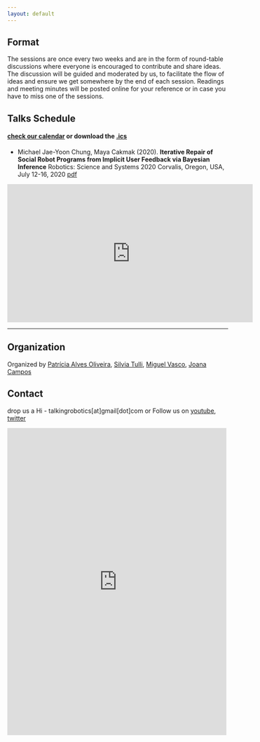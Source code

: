 ```yaml
---
layout: default
---
```


## Format
The sessions are once every two weeks and are in the form of round-table discussions where everyone is encouraged to contribute and share ideas. The discussion will be guided and moderated by us, to facilitate the flow of ideas and ensure we get somewhere by the end of each session. Readings and meeting minutes will be posted online for your reference or in case you have to miss one of the sessions.


## Talks Schedule
#### [check our calendar](https://calendar.google.com/calendar?cid=dGFsa2luZ3JvYm90aWNzQGdtYWlsLmNvbQ) or download the [.ics](assets/talkingrobotics@gmail.com.ics)


*   Michael Jae-Yoon Chung, Maya Cakmak (2020). **Iterative Repair of Social Robot Programs from Implicit User Feedback via Bayesian Inference** Robotics: Science and Systems 2020 Corvalis, Oregon, USA, July 12-16, 2020 [pdf](https://roboticsconference.org/program/papers/28/)
<iframe width="560" height="315" src="https://www.youtube.com/embed/5qap5aO4i9A" frameborder="0" allow="accelerometer; autoplay; encrypted-media; gyroscope; picture-in-picture" allowfullscreen></iframe>
    
---

## Organization
Organized by [Patrícia Alves Oliveira](https://patricialvesoliveira.com/), [Silvia Tulli](https://silviatulli.com/), [Miguel Vasco](https://miguelsvasco.github.io/), [Joana Campos](http://www.joanacfcampos.com/)

## Contact
drop us a Hi - talkingrobotics[at]gmail[dot]com
or Follow us on [youtube](https://www.youtube.com/channel/UC-ildOqpbG04qaNXbhNYqMQ?view_as=subscriber), [twitter](https://twitter.com/group_robotics)
<iframe src="https://docs.google.com/forms/d/e/1FAIpQLScLvZgBNdJPySiHizLnQPhOtnB6ud8IL1FWHvrZgij6RQ19uA/viewform?embedded=true" width="500" height="700" frameborder="0" marginheight="0" marginwidth="0">Loading…</iframe>